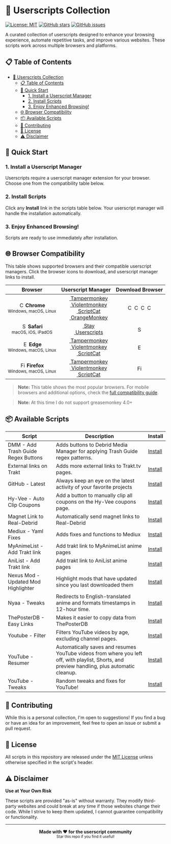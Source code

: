 # 🔧 Userscripts Collection

[![License: MIT](https://img.shields.io/badge/License-MIT-yellow.svg?style=flat)](https://opensource.org/licenses/MIT)
[![GitHub stars](https://img.shields.io/github/stars/StylusThemes/Userscripts?style=flat)](https://github.com/StylusThemes/Userscripts/stargazers)
[![GitHub issues](https://img.shields.io/github/issues/StylusThemes/Userscripts?style=flat)](https://github.com/StylusThemes/Userscripts/issues)

A curated collection of userscripts designed to enhance your browsing experience, automate repetitive tasks, and improve various websites. These scripts work across multiple browsers and platforms.

## 📋 Table of Contents

- [🔧 Userscripts Collection](#-userscripts-collection)
  - [📋 Table of Contents](#-table-of-contents)
  - [🚀 Quick Start](#-quick-start)
    - [1. Install a Userscript Manager](#1-install-a-userscript-manager)
    - [2. Install Scripts](#2-install-scripts)
    - [3. Enjoy Enhanced Browsing!](#3-enjoy-enhanced-browsing)
  - [🌐 Browser Compatibility](#-browser-compatibility)
  - [📦 Available Scripts](#-available-scripts)
  - [🤝 Contributing](#-contributing)
  - [📄 License](#-license)
  - [⚠️ Disclaimer](#️-disclaimer)

## 🚀 Quick Start

### 1. Install a Userscript Manager

Userscripts require a userscript manager extension for your browser. Choose one from the compatibility table below.

### 2. Install Scripts

Click any **Install** link in the scripts table below. Your userscript manager will handle the installation automatically.

### 3. Enjoy Enhanced Browsing!

Scripts are ready to use immediately after installation.

## 🌐 Browser Compatibility

This table shows supported browsers and their compatible userscript managers. Click the browser icons to download, and userscript manager links to install.

<table>
    <thead>
        <tr>
            <th>Browser</th>
            <th>Userscript Manager</th>
            <th>Download Browser</th>
        </tr>
    </thead>
    <tbody align="center">
        <tr>
            <td>
                <a href="https://www.chrome.com" title="Chrome">
                    <img src="https://assets.aiwebextensions.com/images/icons/browsers/chrome/icon16.png" width=16 alt="Chrome"></a>
                <strong>Chrome</strong><br>
                <small>Windows, macOS, Linux</small>
            </td>
            <td>
                <a href="https://chromewebstore.google.com/detail/tampermonkey/dhdgffkkebhmkfjojejmpbldmpobfkfo" title="Tampermonkey">
                    <img width=16 src="https://assets.aiwebextensions.com/images/icons/userscript-managers/tampermonkey/icon28.png">
                    Tampermonkey</a><br>
                <a href="https://chromewebstore.google.com/detail/violentmonkey/jinjaccalgkegednnccohejagnlnfdag" title="Violentmonkey">
                    <img width=16 src="https://assets.aiwebextensions.com/images/icons/userscript-managers/violentmonkey/icon25.png">
                    Violentmonkey</a><br>
                <a href="https://chromewebstore.google.com/detail/scriptcat/ndcooeababalnlpkfedmmbbbgkljhpjf" title="ScriptCat">
                    <img width=16 src="https://assets.aiwebextensions.com/images/icons/userscript-managers/scriptcat/icon16.png">
                    ScriptCat</a><br>
                <a href="https://chromewebstore.google.com/detail/orangemonkey/ekmeppjgajofkpiofbebgcbohbmfldaf" title="OrangeMonkey">
                    <img width=16 src="https://assets.aiwebextensions.com/images/icons/userscript-managers/orangemonkey/icon16.png">
                    OrangeMonkey</a>
            </td>
            <td>
                <a href="https://www.chrome.com" title="Chrome">
                    <img src="https://assets.aiwebextensions.com/images/icons/browsers/chrome/icon16.png" width=16 alt="Chrome"></a>
                <a href="https://www.google.com/chrome/beta/" title="Chrome Beta">
                    <img src="https://assets.aiwebextensions.com/images/icons/browsers/chrome/beta/icon16.svg" width=16 alt="Chrome Beta"></a>
                <a href="https://www.google.com/chrome/dev/" title="Chrome Dev">
                    <img src="https://assets.aiwebextensions.com/images/icons/browsers/chrome/dev/icon16.svg" width=16 alt="Chrome Dev"></a>
                <a href="https://www.google.com/chrome/canary/" title="Chrome Canary">
                    <img src="https://assets.aiwebextensions.com/images/icons/browsers/chrome/canary/icon16.svg" width=16 alt="Chrome Canary"></a>
            </td>
        </tr>
        <tr>
            <td>
                <a href="https://www.apple.com/safari/" title="Safari">
                    <img src="https://assets.aiwebextensions.com/images/icons/browsers/safari/icon16.png" width=16 alt="Safari"></a>
                <strong>Safari</strong><br>
                <small>macOS, iOS, iPadOS</small>
            </td>
            <td>
                <a href="https://apps.apple.com/app/stay-for-safari/id1591620171" title="Stay">
                    <img width=16 src="https://assets.aiwebextensions.com/images/icons/userscript-managers/stay/icon16.png">
                    Stay</a><br>
                <a href="https://apps.apple.com/app/userscripts/id1463298887" title="Userscripts">
                    <img width=16 src="https://assets.aiwebextensions.com/images/icons/userscript-managers/userscripts/icon16.png">
                    Userscripts</a>
            </td>
            <td>
                <a href="https://www.apple.com/safari/" title="Safari">
                    <img src="https://assets.aiwebextensions.com/images/icons/browsers/safari/icon16.png" width=16 alt="Safari"></a>
            </td>
        </tr>
        <tr>
            <td>
                <a href="https://www.microsoft.com/edge" title="Edge">
                    <img src="https://assets.aiwebextensions.com/images/icons/browsers/edge/icon16.png" width=16 alt="Edge"></a>
                <strong>Edge</strong><br>
                <small>Windows, macOS, Linux</small>
            </td>
            <td>
                <a href="https://microsoftedge.microsoft.com/addons/detail/tampermonkey/iikmkjmpaadaobahmlepeloendndfphd" title="Tampermonkey">
                    <img width=16 src="https://assets.aiwebextensions.com/images/icons/userscript-managers/tampermonkey/icon28.png">
                    Tampermonkey</a><br>
                <a href="https://microsoftedge.microsoft.com/addons/detail/violentmonkey/eeagobfjdenkkddmbclomhiblgggliao" title="Violentmonkey">
                    <img width=16 src="https://assets.aiwebextensions.com/images/icons/userscript-managers/violentmonkey/icon25.png">
                    Violentmonkey</a><br>
                <a href="https://microsoftedge.microsoft.com/addons/detail/scriptcat/liilgpjgabokdklappibcjfablkpcekh" title="ScriptCat">
                    <img width=16 src="https://assets.aiwebextensions.com/images/icons/userscript-managers/scriptcat/icon16.png">
                    ScriptCat</a>
            </td>
            <td>
                <a href="https://www.microsoft.com/edge/download" title="Edge">
                    <img src="https://assets.aiwebextensions.com/images/icons/browsers/edge/icon16.png" width=16 alt="Edge"></a>
            </td>
        </tr>
        <tr>
            <td>
                <a href="https://www.firefox.com" title="Firefox">
                    <img src="https://assets.aiwebextensions.com/images/icons/browsers/firefox/icon16.png" width=16 alt="Firefox"></a>
                <strong>Firefox</strong><br>
                <small>Windows, macOS, Linux</small>
            </td>
            <td>
                <a href="https://addons.mozilla.org/firefox/addon/tampermonkey/" title="Tampermonkey">
                    <img width=16 src="https://assets.aiwebextensions.com/images/icons/userscript-managers/tampermonkey/icon28.png">
                    Tampermonkey</a><br>
                <a href="https://addons.mozilla.org/firefox/addon/violentmonkey/" title="Violentmonkey">
                    <img width=16 src="https://assets.aiwebextensions.com/images/icons/userscript-managers/violentmonkey/icon25.png">
                    Violentmonkey</a><br>
                <a href="https://addons.mozilla.org/firefox/addon/scriptcat/" title="ScriptCat">
                    <img width=16 src="https://assets.aiwebextensions.com/images/icons/userscript-managers/scriptcat/icon16.png">
                    ScriptCat</a>
            </td>
            <td>
                <a href="https://www.firefox.com" title="Firefox">
                    <img src="https://assets.aiwebextensions.com/images/icons/browsers/firefox/icon16.png" width=16 alt="Firefox"></a>
            </td>
        </tr>
    </tbody>
</table>

> **Note:** This table shows the most popular browsers. For mobile browsers and additional options, check the [full compatibility guide](https://github.com/StylusThemes/Userscripts/wiki/Browser-Compatibility).

> **Note:** At this time I do not support greasemonkey 4.0+

## 📦 Available Scripts

| Script                              | Description                                                                                                                                  | Install                                                                                                                          |
| ----------------------------------- | -------------------------------------------------------------------------------------------------------------------------------------------- | -------------------------------------------------------------------------------------------------------------------------------- |
| DMM - Add Trash Guide Regex Buttons | Adds buttons to Debrid Media Manager for applying Trash Guide regex patterns.                                                                | [Install](https://raw.githubusercontent.com/StylusThemes/Userscripts/main/userscripts/dmm-add-trash-buttons.user.js)             |
| External links on Trakt             | Adds more external links to Trakt.tv pages.                                                                                                  | [Install](https://raw.githubusercontent.com/StylusThemes/Userscripts/main/userscripts/external-links-on-trakt.user.js)           |
| GitHub - Latest                     | Always keep an eye on the latest activity of your favorite projects                                                                          | [Install](https://raw.githubusercontent.com/StylusThemes/Userscripts/main/userscripts/github-latest.user.js)                     |
| Hy-Vee - Auto Clip Coupons          | Add a button to manually clip all coupons on the Hy-Vee coupons page.                                                                        | [Install](https://raw.githubusercontent.com/StylusThemes/Userscripts/main/userscripts/hyvee-auto-click-coupons.user.js)          |
| Magnet Link to Real-Debrid          | Automatically send magnet links to Real-Debrid                                                                                               | [Install](https://raw.githubusercontent.com/StylusThemes/Userscripts/main/userscripts/magnet-link-to-real-debrid.user.js)        |
| Mediux - Yaml Fixes                 | Adds fixes and functions to Mediux                                                                                                           | [Install](https://raw.githubusercontent.com/StylusThemes/Userscripts/main/userscripts/mediux-yaml-fixes.user.js)                 |
| MyAnimeList - Add Trakt link        | Add trakt link to MyAnimeList anime pages                                                                                                    | [Install](https://raw.githubusercontent.com/StylusThemes/Userscripts/main/userscripts/myanimelist-add-trakt-link.user.js)        |
| AniList - Add Trakt link            | Add trakt link to AniList anime pages                                                                                                        | [Install](https://raw.githubusercontent.com/StylusThemes/Userscripts/main/userscripts/anilist-add-trakt-link.user.js)            |
| Nexus Mod - Updated Mod Highlighter | Highlight mods that have updated since you last downloaded them                                                                              | [Install](https://raw.githubusercontent.com/StylusThemes/Userscripts/main/userscripts/nexusmods-updated-mod-highlighter.user.js) |
| Nyaa - Tweaks                       | Redirects to English-translated anime and formats timestamps in 12-hour time.                                                                | [Install](https://raw.githubusercontent.com/StylusThemes/Userscripts/main/userscripts/nyaa-tweaks.user.js)                       |
| ThePosterDB - Easy Links            | Makes it easier to copy data from ThePosterDB                                                                                                | [Install](https://raw.githubusercontent.com/StylusThemes/Userscripts/main/userscripts/theposterdb-easy-links.user.js)            |
| Youtube - Filter                    | Filters YouTube videos by age, excluding channel pages.                                                                                      | [Install](https://raw.githubusercontent.com/StylusThemes/Userscripts/main/userscripts/youtube-age-filter.user.js)                |
| YouTube - Resumer                   | Automatically saves and resumes YouTube videos from where you left off, with playlist, Shorts, and preview handling, plus automatic cleanup. | [Install](https://raw.githubusercontent.com/StylusThemes/Userscripts/main/userscripts/youtube-resumer.user.js)                   |
| YouTube - Tweaks                    | Random tweaks and fixes for YouTube!                                                                                                         | [Install](https://raw.githubusercontent.com/StylusThemes/Userscripts/main/userscripts/youtube-tweaks.user.js)                    |

## 🤝 Contributing

While this is a personal collection, I'm open to suggestions! If you find a bug or have an idea for an improvement, feel free to open an issue or submit a pull request.

## 📄 License

All scripts in this repository are released under the [MIT License](./LICENSE) unless otherwise specified in the script's header.

## ⚠️ Disclaimer

**Use at Your Own Risk**

These scripts are provided "as-is" without warranty. They modify third-party websites and could break at any time if those websites change their code. While I strive to keep them updated, I cannot guarantee compatibility or functionality.

---

<p align="center">
  <strong>Made with ❤️ for the userscript community</strong><br>
  <sub>Star this repo if you find it useful!</sub>
</p>
